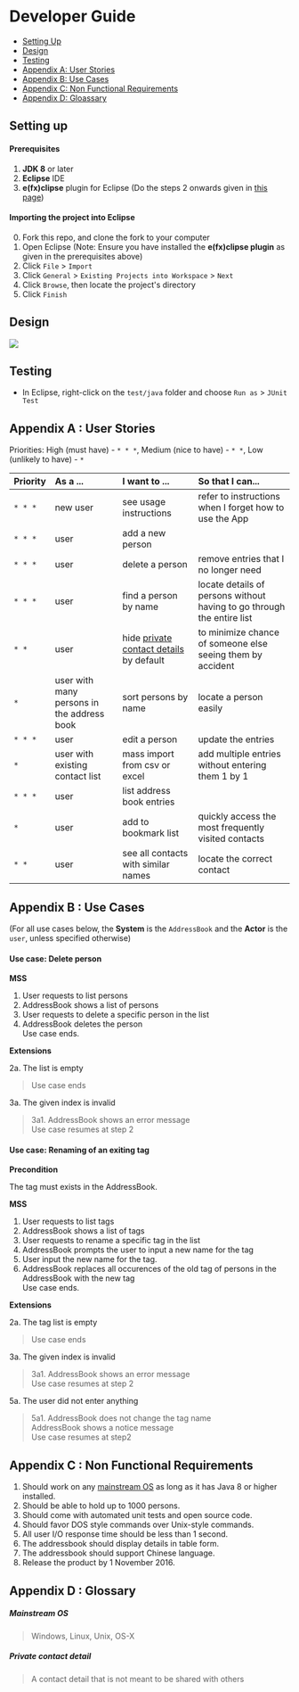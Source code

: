# Developer Guide

* [Setting Up](#setting-up)
* [Design](#design)
* [Testing](#testing)
* [Appendix A: User Stories](#appendix-a--user-stories)
* [Appendix B: Use Cases](#appendix-b--use-cases)
* [Appendix C: Non Functional Requirements](#appendix-c--non-functional-requirements)
* [Appendix D: Gloassary](#appendix-d--glossary)

## Setting up

#### Prerequisites

1. **JDK 8** or later
2. **Eclipse** IDE
3. **e(fx)clipse** plugin for Eclipse (Do the steps 2 onwards given in
   [this page](http://www.eclipse.org/efxclipse/install.html#for-the-ambitious))


#### Importing the project into Eclipse

0. Fork this repo, and clone the fork to your computer
1. Open Eclipse (Note: Ensure you have installed the **e(fx)clipse plugin** as given in the prerequisites above)
2. Click `File` > `Import`
3. Click `General` > `Existing Projects into Workspace` > `Next`
4. Click `Browse`, then locate the project's directory
5. Click `Finish`

## Design
<img src="images/mainClassDiagram.png"/>

## Testing

* In Eclipse, right-click on the `test/java` folder and choose `Run as` > `JUnit Test`

## Appendix A : User Stories

Priorities: High (must have) - `* * *`, Medium (nice to have)  - `* *`,  Low (unlikely to have) - `*`


Priority | As a ... | I want to ... | So that I can...
-------- | :-------- | :--------- | :-----------
`* * *` | new user | see usage instructions | refer to instructions when I forget how to use the App
`* * *` | user | add a new person |
`* * *` | user | delete a person | remove entries that I no longer need
`* * *` | user | find a person by name | locate details of persons without having to go through the entire list
`* *` | user | hide [private contact details](#private-contact-detail) by default | to minimize chance of someone else seeing them by accident
`*` | user with many persons in the address book | sort persons by name | locate a person easily
`* * *` | user | edit a person | update the entries
`*` | user with existing contact list | mass import from csv or excel | add multiple entries without entering them 1 by 1
`* * *` | user | list address book entries |
`*` | user | add to bookmark list | quickly access the most frequently visited contacts
`* *` | user | see all contacts with similar names | locate the correct contact

## Appendix B : Use Cases

(For all use cases below, the **System** is the `AddressBook` and the **Actor** is the `user`, unless specified otherwise)

#### Use case: Delete person

**MSS**

1. User requests to list persons
2. AddressBook shows a list of persons
3. User requests to delete a specific person in the list
4. AddressBook deletes the person <br>
Use case ends.

**Extensions**

2a. The list is empty

> Use case ends

3a. The given index is invalid

> 3a1. AddressBook shows an error message <br>
  Use case resumes at step 2

#### Use case: Renaming of an exiting tag

**Precondition**

The tag must exists in the AddressBook.

**MSS**

1. User requests to list tags
2. AddressBook shows a list of tags
3. User requests to rename a specific tag in the list
4. AddressBook prompts the user to input a new name for the tag
5. User input the new name for the tag.
6. AddressBook replaces all occurences of the old tag of persons in the AddressBook with the new tag<br>
Use case ends.

**Extensions**

2a. The tag list is empty

> Use case ends

3a. The given index is invalid

> 3a1. AddressBook shows an error message <br>
Use case resumes at step 2

5a. The user did not enter anything

> 5a1. AddressBook does not change the tag name<br/>
AddressBook shows a notice message <br>
Use case resumes at step2

## Appendix C : Non Functional Requirements

1. Should work on any [mainstream OS](#mainstream-os) as long as it has Java 8 or higher installed.
2. Should be able to hold up to 1000 persons.
3. Should come with automated unit tests and open source code.
4. Should favor DOS style commands over Unix-style commands.
5. All user I/O response time should be less than 1 second.
6. The addressbook should display details in table form.
7. The addressbook should support Chinese language.
8. Release the product by 1 November 2016.

## Appendix D : Glossary

##### Mainstream OS

> Windows, Linux, Unix, OS-X

##### Private contact detail

> A contact detail that is not meant to be shared with others

